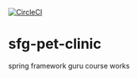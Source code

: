 [![CircleCI](https://circleci.com/gh/wosyzt/sfg-pet-clinic/tree/main.svg?style=svg)](https://circleci.com/gh/wosyzt/sfg-pet-clinic/tree/main)
# sfg-pet-clinic
spring framework guru course works
